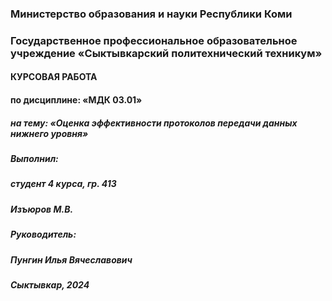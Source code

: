 ### Министерство образования и науки Республики Коми
### Государственное профессиональное образовательное учреждение «Сыктывкарский политехнический техникум»






#### КУРСОВАЯ РАБОТА
#### по дисциплине: «МДК 03.01»
##### на тему: «Оценка эффективности протоколов передачи данных нижнего уровня»




##### Выполнил:
##### студент 4 курса, гр. 413
##### Изъюров М.В.
##### Руководитель:
##### Пунгин Илья Вячеславович





##### Сыктывкар, 2024
